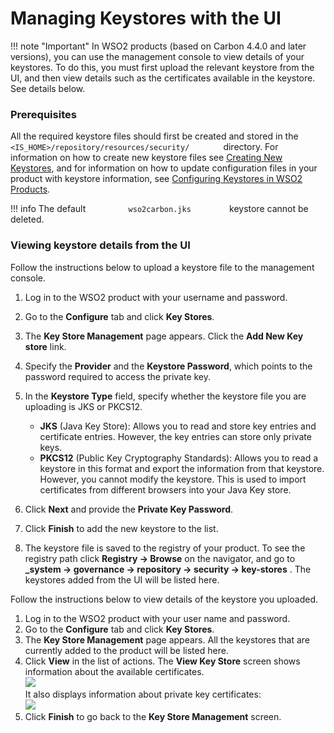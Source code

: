 # Managing Keystores with the UI

!!! note "Important"
    In WSO2 products (based on Carbon 4.4.0 and later versions), you can use
    the management console to view details of your keystores. To do this,
    you must first upload the relevant keystore from the UI, and then view
    details such as the certificates available in the keystore. See details
    below.
    
### Prerequisites

All the required keystore files should first be created and stored in
the `         <IS_HOME>/repository/resources/security/        `
directory. For information on how to create new keystore files see
[Creating New Keystores](../../administer/creating-new-keystores), and for information
on how to update configuration files in your product with keystore
information, see [Configuring Keystores in WSO2
Products](../../administer/configuring-keystores-in-wso2-products).

!!! info 
    The default `          wso2carbon.jks         ` keystore cannot be
    deleted.

### Viewing keystore details from the UI

Follow the instructions below to upload a keystore file to the
management console.

1.  Log in to the WSO2 product with your username and password.
2.  Go to the **Configure** tab and click **Key Stores**.
3.  The **Key Store Management** page appears. Click the **Add New Key
    store** link.
4.  Specify the **Provider** and the **Keystore Password**, which
    points to the password required to access the private key.
5.  In the **Keystore Type** field, specify whether the keystore file
    you are uploading is JKS or PKCS12.
    -   **JKS** (Java Key Store): Allows you to read and store key
        entries and certificate entries. However, the key entries can
        store only private keys.
    -   **PKCS12** (Public Key Cryptography Standards): Allows you to
        read a keystore in this format and export the information from
        that keystore. However, you cannot modify the keystore. This is
        used to import certificates from different browsers into your
        Java Key store.
6.  Click **Next** and provide the **Private Key Password**.
7.  Click **Finish** to add the new keystore to the list.

8.  The keystore file is saved to the registry of your product. To see
    the registry path click **Registry → Browse** on the navigator, and
    go to **\_system → governance → repository → security → key-stores**
    . The keystores added from the UI will be listed here.

Follow the instructions below to view details of the keystore you
uploaded.

1.  Log in to the WSO2 product with your user name and password.
2.  Go to the **Configure** tab and click **Key Stores**.
3.  The **Key Store Management** page appears. All the keystores that
    are currently added to the product will be listed here.  
4.  Click **View** in the list of actions. The **View Key Store** screen
    shows information about the available certificates.  
    ![](../../assets/img/53125464/53287358.png)  
    It also displays information about private key certificates:  
    ![](../../assets/img/53125464/53287357.png)
5.  Click **Finish** to go back to the **Key Store Management** screen.
